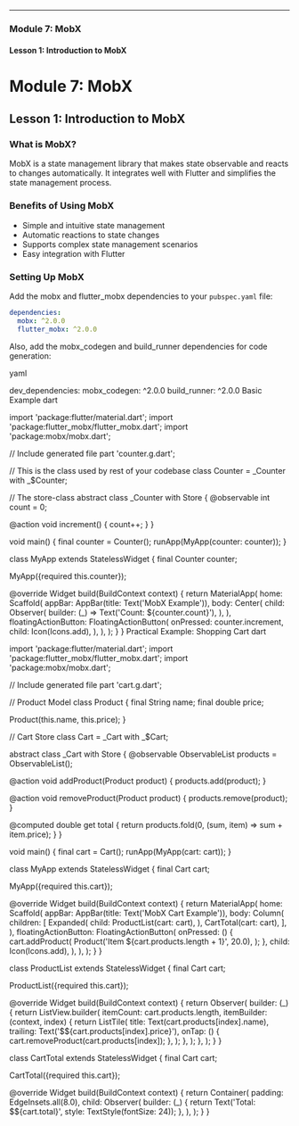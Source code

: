 
---

### Module 7: MobX

#### Lesson 1: Introduction to MobX


# Module 7: MobX

## Lesson 1: Introduction to MobX

### What is MobX?
MobX is a state management library that makes state observable and reacts to changes automatically. It integrates well with Flutter and simplifies the state management process.

### Benefits of Using MobX
- Simple and intuitive state management
- Automatic reactions to state changes
- Supports complex state management scenarios
- Easy integration with Flutter

### Setting Up MobX
Add the mobx and flutter_mobx dependencies to your `pubspec.yaml` file:
```yaml
dependencies:
  mobx: ^2.0.0
  flutter_mobx: ^2.0.0
```
Also, add the mobx_codegen and build_runner dependencies for code generation:

yaml

dev_dependencies:
  mobx_codegen: ^2.0.0
  build_runner: ^2.0.0
Basic Example
dart

import 'package:flutter/material.dart';
import 'package:flutter_mobx/flutter_mobx.dart';
import 'package:mobx/mobx.dart';

// Include generated file
part 'counter.g.dart';

// This is the class used by rest of your codebase
class Counter = _Counter with _$Counter;

// The store-class
abstract class _Counter with Store {
  @observable
  int count = 0;

  @action
  void increment() {
    count++;
  }
}

void main() {
  final counter = Counter();
  runApp(MyApp(counter: counter));
}

class MyApp extends StatelessWidget {
  final Counter counter;

  MyApp({required this.counter});

  @override
  Widget build(BuildContext context) {
    return MaterialApp(
      home: Scaffold(
        appBar: AppBar(title: Text('MobX Example')),
        body: Center(
          child: Observer(
            builder: (_) => Text('Count: ${counter.count}'),
          ),
        ),
        floatingActionButton: FloatingActionButton(
          onPressed: counter.increment,
          child: Icon(Icons.add),
        ),
      ),
    );
  }
}
Practical Example: Shopping Cart
dart

import 'package:flutter/material.dart';
import 'package:flutter_mobx/flutter_mobx.dart';
import 'package:mobx/mobx.dart';

// Include generated file
part 'cart.g.dart';

// Product Model
class Product {
  final String name;
  final double price;

  Product(this.name, this.price);
}

// Cart Store
class Cart = _Cart with _$Cart;

abstract class _Cart with Store {
  @observable
  ObservableList<Product> products = ObservableList<Product>();

  @action
  void addProduct(Product product) {
    products.add(product);
  }

  @action
  void removeProduct(Product product) {
    products.remove(product);
  }

  @computed
  double get total {
    return products.fold(0, (sum, item) => sum + item.price);
  }
}

void main() {
  final cart = Cart();
  runApp(MyApp(cart: cart));
}

class MyApp extends StatelessWidget {
  final Cart cart;

  MyApp({required this.cart});

  @override
  Widget build(BuildContext context) {
    return MaterialApp(
      home: Scaffold(
        appBar: AppBar(title: Text('MobX Cart Example')),
        body: Column(
          children: [
            Expanded(
              child: ProductList(cart: cart),
            ),
            CartTotal(cart: cart),
          ],
        ),
        floatingActionButton: FloatingActionButton(
          onPressed: () {
            cart.addProduct(
              Product('Item ${cart.products.length + 1}', 20.0),
            );
          },
          child: Icon(Icons.add),
        ),
      ),
    );
  }
}

class ProductList extends StatelessWidget {
  final Cart cart;

  ProductList({required this.cart});

  @override
  Widget build(BuildContext context) {
    return Observer(
      builder: (_) {
        return ListView.builder(
          itemCount: cart.products.length,
          itemBuilder: (context, index) {
            return ListTile(
              title: Text(cart.products[index].name),
              trailing: Text('\$${cart.products[index].price}'),
              onTap: () {
                cart.removeProduct(cart.products[index]);
              },
            );
          },
        );
      },
    );
  }
}

class CartTotal extends StatelessWidget {
  final Cart cart;

  CartTotal({required this.cart});

  @override
  Widget build(BuildContext context) {
    return Container(
      padding: EdgeInsets.all(8.0),
      child: Observer(
        builder: (_) {
          return Text('Total: \$${cart.total}', style: TextStyle(fontSize: 24));
        },
      ),
    );
  }
}